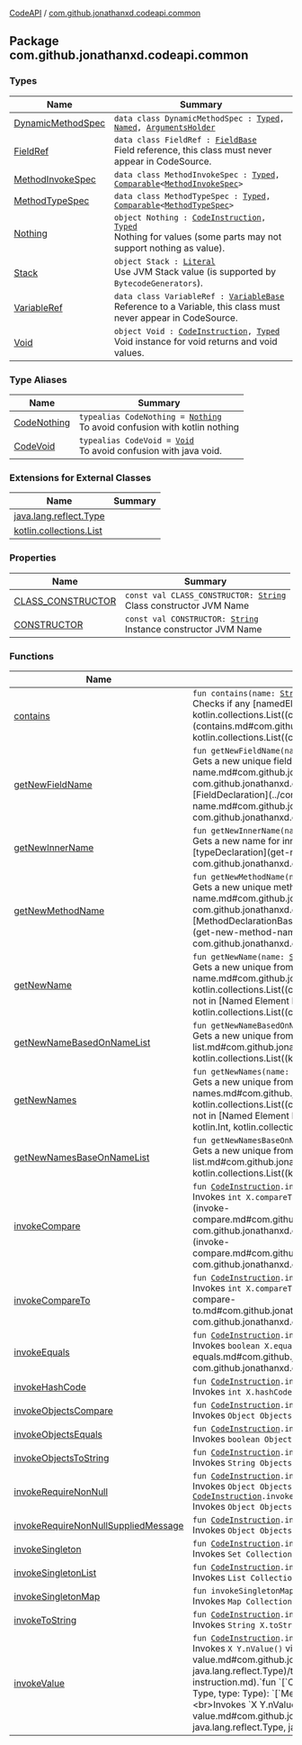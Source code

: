 [CodeAPI](../index.md) / [com.github.jonathanxd.codeapi.common](.)

## Package com.github.jonathanxd.codeapi.common

### Types

| Name | Summary |
|---|---|
| [DynamicMethodSpec](-dynamic-method-spec/index.md) | `data class DynamicMethodSpec : `[`Typed`](../com.github.jonathanxd.codeapi.base/-typed/index.md)`, `[`Named`](../com.github.jonathanxd.codeapi.base/-named/index.md)`, `[`ArgumentsHolder`](../com.github.jonathanxd.codeapi.base/-arguments-holder/index.md) |
| [FieldRef](-field-ref/index.md) | `data class FieldRef : `[`FieldBase`](../com.github.jonathanxd.codeapi.base/-field-base/index.md)<br>Field reference, this class must never appear in CodeSource. |
| [MethodInvokeSpec](-method-invoke-spec/index.md) | `data class MethodInvokeSpec : `[`Typed`](../com.github.jonathanxd.codeapi.base/-typed/index.md)`, `[`Comparable`](https://kotlinlang.org/api/latest/jvm/stdlib/kotlin/-comparable/index.html)`<`[`MethodInvokeSpec`](-method-invoke-spec/index.md)`>` |
| [MethodTypeSpec](-method-type-spec/index.md) | `data class MethodTypeSpec : `[`Typed`](../com.github.jonathanxd.codeapi.base/-typed/index.md)`, `[`Comparable`](https://kotlinlang.org/api/latest/jvm/stdlib/kotlin/-comparable/index.html)`<`[`MethodTypeSpec`](-method-type-spec/index.md)`>` |
| [Nothing](-nothing/index.md) | `object Nothing : `[`CodeInstruction`](../com.github.jonathanxd.codeapi/-code-instruction.md)`, `[`Typed`](../com.github.jonathanxd.codeapi.base/-typed/index.md)<br>Nothing for values (some parts may not support nothing as value). |
| [Stack](-stack.md) | `object Stack : `[`Literal`](../com.github.jonathanxd.codeapi.literal/-literal/index.md)<br>Use JVM Stack value (is supported by `BytecodeGenerators`). |
| [VariableRef](-variable-ref/index.md) | `data class VariableRef : `[`VariableBase`](../com.github.jonathanxd.codeapi.base/-variable-base/index.md)<br>Reference to a Variable, this class must never appear in CodeSource. |
| [Void](-void/index.md) | `object Void : `[`CodeInstruction`](../com.github.jonathanxd.codeapi/-code-instruction.md)`, `[`Typed`](../com.github.jonathanxd.codeapi.base/-typed/index.md)<br>Void instance for void returns and void values. |

### Type Aliases

| Name | Summary |
|---|---|
| [CodeNothing](-code-nothing.md) | `typealias CodeNothing = `[`Nothing`](-nothing/index.md)<br>To avoid confusion with kotlin nothing |
| [CodeVoid](-code-void.md) | `typealias CodeVoid = `[`Void`](-void/index.md)<br>To avoid confusion with java void. |

### Extensions for External Classes

| Name | Summary |
|---|---|
| [java.lang.reflect.Type](java.lang.reflect.-type/index.md) |  |
| [kotlin.collections.List](kotlin.collections.-list/index.md) |  |

### Properties

| Name | Summary |
|---|---|
| [CLASS_CONSTRUCTOR](-c-l-a-s-s_-c-o-n-s-t-r-u-c-t-o-r.md) | `const val CLASS_CONSTRUCTOR: `[`String`](https://kotlinlang.org/api/latest/jvm/stdlib/kotlin/-string/index.html)<br>Class constructor JVM Name |
| [CONSTRUCTOR](-c-o-n-s-t-r-u-c-t-o-r.md) | `const val CONSTRUCTOR: `[`String`](https://kotlinlang.org/api/latest/jvm/stdlib/kotlin/-string/index.html)<br>Instance constructor JVM Name |

### Functions

| Name | Summary |
|---|---|
| [contains](contains.md) | `fun contains(name: `[`String`](https://kotlinlang.org/api/latest/jvm/stdlib/kotlin/-string/index.html)`, namedElements: `[`List`](https://kotlinlang.org/api/latest/jvm/stdlib/kotlin.collections/-list/index.html)`<`[`Named`](../com.github.jonathanxd.codeapi.base/-named/index.md)`>): `[`Boolean`](https://kotlinlang.org/api/latest/jvm/stdlib/kotlin/-boolean/index.html)<br>Checks if any [namedElements](contains.md#com.github.jonathanxd.codeapi.common$contains(kotlin.String, kotlin.collections.List((com.github.jonathanxd.codeapi.base.Named)))/namedElements) has the name [name](contains.md#com.github.jonathanxd.codeapi.common$contains(kotlin.String, kotlin.collections.List((com.github.jonathanxd.codeapi.base.Named)))/name). |
| [getNewFieldName](get-new-field-name.md) | `fun getNewFieldName(name: `[`String`](https://kotlinlang.org/api/latest/jvm/stdlib/kotlin/-string/index.html)`, source: `[`CodeSource`](../com.github.jonathanxd.codeapi/-code-source/index.md)`): `[`String`](https://kotlinlang.org/api/latest/jvm/stdlib/kotlin/-string/index.html)<br>Gets a new unique field name based on [name](get-new-field-name.md#com.github.jonathanxd.codeapi.common$getNewFieldName(kotlin.String, com.github.jonathanxd.codeapi.CodeSource)/name) and check if the name is not already in use by other [FieldDeclaration](../com.github.jonathanxd.codeapi.base/-field-declaration/index.md) in [source](get-new-field-name.md#com.github.jonathanxd.codeapi.common$getNewFieldName(kotlin.String, com.github.jonathanxd.codeapi.CodeSource)/source). |
| [getNewInnerName](get-new-inner-name.md) | `fun getNewInnerName(name: `[`String`](https://kotlinlang.org/api/latest/jvm/stdlib/kotlin/-string/index.html)`, typeDeclaration: `[`TypeDeclaration`](../com.github.jonathanxd.codeapi.base/-type-declaration/index.md)`): `[`String`](https://kotlinlang.org/api/latest/jvm/stdlib/kotlin/-string/index.html)<br>Gets a new name for inner class, this function always try to return a name that is not in use by other class in [typeDeclaration](get-new-inner-name.md#com.github.jonathanxd.codeapi.common$getNewInnerName(kotlin.String, com.github.jonathanxd.codeapi.base.TypeDeclaration)/typeDeclaration). |
| [getNewMethodName](get-new-method-name.md) | `fun getNewMethodName(name: `[`String`](https://kotlinlang.org/api/latest/jvm/stdlib/kotlin/-string/index.html)`, source: `[`CodeSource`](../com.github.jonathanxd.codeapi/-code-source/index.md)`): `[`String`](https://kotlinlang.org/api/latest/jvm/stdlib/kotlin/-string/index.html)<br>Gets a new unique method name based on [name](get-new-method-name.md#com.github.jonathanxd.codeapi.common$getNewMethodName(kotlin.String, com.github.jonathanxd.codeapi.CodeSource)/name) and check if the name is not already in use by other [MethodDeclarationBase](../com.github.jonathanxd.codeapi.base/-method-declaration-base/index.md) in [source](get-new-method-name.md#com.github.jonathanxd.codeapi.common$getNewMethodName(kotlin.String, com.github.jonathanxd.codeapi.CodeSource)/source). |
| [getNewName](get-new-name.md) | `fun getNewName(name: `[`String`](https://kotlinlang.org/api/latest/jvm/stdlib/kotlin/-string/index.html)`, nameds: `[`List`](https://kotlinlang.org/api/latest/jvm/stdlib/kotlin.collections/-list/index.html)`<`[`Named`](../com.github.jonathanxd.codeapi.base/-named/index.md)`>): `[`String`](https://kotlinlang.org/api/latest/jvm/stdlib/kotlin/-string/index.html)<br>Gets a new unique from a base [name](get-new-name.md#com.github.jonathanxd.codeapi.common$getNewName(kotlin.String, kotlin.collections.List((com.github.jonathanxd.codeapi.base.Named)))/name). This function always return a name that is not in [Named Element List](get-new-name.md#com.github.jonathanxd.codeapi.common$getNewName(kotlin.String, kotlin.collections.List((com.github.jonathanxd.codeapi.base.Named)))/nameds). |
| [getNewNameBasedOnNameList](get-new-name-based-on-name-list.md) | `fun getNewNameBasedOnNameList(name: `[`String`](https://kotlinlang.org/api/latest/jvm/stdlib/kotlin/-string/index.html)`, nameList: `[`List`](https://kotlinlang.org/api/latest/jvm/stdlib/kotlin.collections/-list/index.html)`<`[`String`](https://kotlinlang.org/api/latest/jvm/stdlib/kotlin/-string/index.html)`>): `[`String`](https://kotlinlang.org/api/latest/jvm/stdlib/kotlin/-string/index.html)<br>Gets a new unique from a base [name](get-new-name-based-on-name-list.md#com.github.jonathanxd.codeapi.common$getNewNameBasedOnNameList(kotlin.String, kotlin.collections.List((kotlin.String)))/name). This function always return a name that is not in [Named Element List](#). |
| [getNewNames](get-new-names.md) | `fun getNewNames(name: `[`String`](https://kotlinlang.org/api/latest/jvm/stdlib/kotlin/-string/index.html)`, amount: `[`Int`](https://kotlinlang.org/api/latest/jvm/stdlib/kotlin/-int/index.html)`, nameds: `[`List`](https://kotlinlang.org/api/latest/jvm/stdlib/kotlin.collections/-list/index.html)`<`[`Named`](../com.github.jonathanxd.codeapi.base/-named/index.md)`>): `[`List`](https://kotlinlang.org/api/latest/jvm/stdlib/kotlin.collections/-list/index.html)`<`[`String`](https://kotlinlang.org/api/latest/jvm/stdlib/kotlin/-string/index.html)`>`<br>Gets a new unique from a base [name](get-new-names.md#com.github.jonathanxd.codeapi.common$getNewNames(kotlin.String, kotlin.Int, kotlin.collections.List((com.github.jonathanxd.codeapi.base.Named)))/name). This function always return a name that is not in [Named Element List](get-new-names.md#com.github.jonathanxd.codeapi.common$getNewNames(kotlin.String, kotlin.Int, kotlin.collections.List((com.github.jonathanxd.codeapi.base.Named)))/nameds). |
| [getNewNamesBaseOnNameList](get-new-names-base-on-name-list.md) | `fun getNewNamesBaseOnNameList(name: `[`String`](https://kotlinlang.org/api/latest/jvm/stdlib/kotlin/-string/index.html)`, amount: `[`Int`](https://kotlinlang.org/api/latest/jvm/stdlib/kotlin/-int/index.html)`, nameList: `[`List`](https://kotlinlang.org/api/latest/jvm/stdlib/kotlin.collections/-list/index.html)`<`[`String`](https://kotlinlang.org/api/latest/jvm/stdlib/kotlin/-string/index.html)`>): `[`List`](https://kotlinlang.org/api/latest/jvm/stdlib/kotlin.collections/-list/index.html)`<`[`String`](https://kotlinlang.org/api/latest/jvm/stdlib/kotlin/-string/index.html)`>`<br>Gets a new unique from a base [name](get-new-names-base-on-name-list.md#com.github.jonathanxd.codeapi.common$getNewNamesBaseOnNameList(kotlin.String, kotlin.Int, kotlin.collections.List((kotlin.String)))/name). This function always return a name that is not in [Named Element List](#). |
| [invokeCompare](invoke-compare.md) | `fun `[`CodeInstruction`](../com.github.jonathanxd.codeapi/-code-instruction.md)`.invokeCompare(first: `[`CodeInstruction`](../com.github.jonathanxd.codeapi/-code-instruction.md)`, second: `[`CodeInstruction`](../com.github.jonathanxd.codeapi/-code-instruction.md)`): `[`MethodInvocation`](../com.github.jonathanxd.codeapi.base/-method-invocation/index.md)<br>Invokes `int X.compareTo(Y, V)` interface method of [comparator type](https://kotlinlang.org/api/latest/jvm/stdlib/kotlin/-comparator/index.html) with receiver [CodeInstruction](../com.github.jonathanxd.codeapi/-code-instruction.md) to compare [first](invoke-compare.md#com.github.jonathanxd.codeapi.common$invokeCompare(com.github.jonathanxd.codeapi.CodeInstruction, com.github.jonathanxd.codeapi.CodeInstruction, com.github.jonathanxd.codeapi.CodeInstruction)/first) and [second](invoke-compare.md#com.github.jonathanxd.codeapi.common$invokeCompare(com.github.jonathanxd.codeapi.CodeInstruction, com.github.jonathanxd.codeapi.CodeInstruction, com.github.jonathanxd.codeapi.CodeInstruction)/second). |
| [invokeCompareTo](invoke-compare-to.md) | `fun `[`CodeInstruction`](../com.github.jonathanxd.codeapi/-code-instruction.md)`.invokeCompareTo(other: `[`CodeInstruction`](../com.github.jonathanxd.codeapi/-code-instruction.md)`): `[`MethodInvocation`](../com.github.jonathanxd.codeapi.base/-method-invocation/index.md)<br>Invokes `int X.compareTo(Y)` interface method of [comparable type](https://kotlinlang.org/api/latest/jvm/stdlib/kotlin/-comparable/index.html) with receiver [CodeInstruction](../com.github.jonathanxd.codeapi/-code-instruction.md) and [other](invoke-compare-to.md#com.github.jonathanxd.codeapi.common$invokeCompareTo(com.github.jonathanxd.codeapi.CodeInstruction, com.github.jonathanxd.codeapi.CodeInstruction)/other) as the second object to compare. |
| [invokeEquals](invoke-equals.md) | `fun `[`CodeInstruction`](../com.github.jonathanxd.codeapi/-code-instruction.md)`.invokeEquals(other: `[`CodeInstruction`](../com.github.jonathanxd.codeapi/-code-instruction.md)`): `[`MethodInvocation`](../com.github.jonathanxd.codeapi.base/-method-invocation/index.md)<br>Invokes `boolean X.equals(Y)` virtual method of [any type](https://kotlinlang.org/api/latest/jvm/stdlib/kotlin/-any/index.html) with receiver [CodeInstruction](../com.github.jonathanxd.codeapi/-code-instruction.md) and [other](invoke-equals.md#com.github.jonathanxd.codeapi.common$invokeEquals(com.github.jonathanxd.codeapi.CodeInstruction, com.github.jonathanxd.codeapi.CodeInstruction)/other) as the other object to test equality. |
| [invokeHashCode](invoke-hash-code.md) | `fun `[`CodeInstruction`](../com.github.jonathanxd.codeapi/-code-instruction.md)`.invokeHashCode(): `[`MethodInvocation`](../com.github.jonathanxd.codeapi.base/-method-invocation/index.md)<br>Invokes `int X.hashCode()` virtual method of [any type](https://kotlinlang.org/api/latest/jvm/stdlib/kotlin/-any/index.html) with receiver [CodeInstruction](../com.github.jonathanxd.codeapi/-code-instruction.md). |
| [invokeObjectsCompare](invoke-objects-compare.md) | `fun `[`CodeInstruction`](../com.github.jonathanxd.codeapi/-code-instruction.md)`.invokeObjectsCompare(first: `[`CodeInstruction`](../com.github.jonathanxd.codeapi/-code-instruction.md)`, second: `[`CodeInstruction`](../com.github.jonathanxd.codeapi/-code-instruction.md)`): `[`MethodInvocation`](../com.github.jonathanxd.codeapi.base/-method-invocation/index.md)<br>Invokes `Object Objects.compare(A, B, C)` static method (this function does not auto-cast). |
| [invokeObjectsEquals](invoke-objects-equals.md) | `fun `[`CodeInstruction`](../com.github.jonathanxd.codeapi/-code-instruction.md)`.invokeObjectsEquals(other: `[`CodeInstruction`](../com.github.jonathanxd.codeapi/-code-instruction.md)`): `[`MethodInvocation`](../com.github.jonathanxd.codeapi.base/-method-invocation/index.md)<br>Invokes `boolean Objects.equals(A, B)` static method. |
| [invokeObjectsToString](invoke-objects-to-string.md) | `fun `[`CodeInstruction`](../com.github.jonathanxd.codeapi/-code-instruction.md)`.invokeObjectsToString(): `[`MethodInvocation`](../com.github.jonathanxd.codeapi.base/-method-invocation/index.md)<br>Invokes `String Objects.toString(A)` static method. |
| [invokeRequireNonNull](invoke-require-non-null.md) | `fun `[`CodeInstruction`](../com.github.jonathanxd.codeapi/-code-instruction.md)`.invokeRequireNonNull(): `[`MethodInvocation`](../com.github.jonathanxd.codeapi.base/-method-invocation/index.md)<br>Invokes `Object Objects.requireNonNull(T)` static method (this function does not auto-cast).`fun `[`CodeInstruction`](../com.github.jonathanxd.codeapi/-code-instruction.md)`.invokeRequireNonNull(message: `[`CodeInstruction`](../com.github.jonathanxd.codeapi/-code-instruction.md)`): `[`MethodInvocation`](../com.github.jonathanxd.codeapi.base/-method-invocation/index.md)<br>Invokes `Object Objects.requireNonNull(T, M)` static method (this function does not auto-cast). |
| [invokeRequireNonNullSuppliedMessage](invoke-require-non-null-supplied-message.md) | `fun `[`CodeInstruction`](../com.github.jonathanxd.codeapi/-code-instruction.md)`.invokeRequireNonNullSuppliedMessage(messageSupplier: `[`CodeInstruction`](../com.github.jonathanxd.codeapi/-code-instruction.md)`): `[`MethodInvocation`](../com.github.jonathanxd.codeapi.base/-method-invocation/index.md)<br>Invokes `Object Objects.requireNonNull(T, M)` static method (this function does not auto-cast). |
| [invokeSingleton](invoke-singleton.md) | `fun `[`CodeInstruction`](../com.github.jonathanxd.codeapi/-code-instruction.md)`.invokeSingleton(): `[`MethodInvocation`](../com.github.jonathanxd.codeapi.base/-method-invocation/index.md)<br>Invokes `Set Collections.singleton(S)` static method. |
| [invokeSingletonList](invoke-singleton-list.md) | `fun `[`CodeInstruction`](../com.github.jonathanxd.codeapi/-code-instruction.md)`.invokeSingletonList(): `[`MethodInvocation`](../com.github.jonathanxd.codeapi.base/-method-invocation/index.md)<br>Invokes `List Collections.singletonList(S)` static method. |
| [invokeSingletonMap](invoke-singleton-map.md) | `fun invokeSingletonMap(key: `[`CodeInstruction`](../com.github.jonathanxd.codeapi/-code-instruction.md)`, value: `[`CodeInstruction`](../com.github.jonathanxd.codeapi/-code-instruction.md)`): `[`MethodInvocation`](../com.github.jonathanxd.codeapi.base/-method-invocation/index.md)<br>Invokes `Map Collections.singletonMap(SK, SV)` static method. |
| [invokeToString](invoke-to-string.md) | `fun `[`CodeInstruction`](../com.github.jonathanxd.codeapi/-code-instruction.md)`.invokeToString(): `[`MethodInvocation`](../com.github.jonathanxd.codeapi.base/-method-invocation/index.md)<br>Invokes `String X.toString()` virtual method of [any type](https://kotlinlang.org/api/latest/jvm/stdlib/kotlin/-any/index.html) with receiver [CodeInstruction](../com.github.jonathanxd.codeapi/-code-instruction.md). |
| [invokeValue](invoke-value.md) | `fun `[`CodeInstruction`](../com.github.jonathanxd.codeapi/-code-instruction.md)`.invokeValue(type: Type): `[`MethodInvocation`](../com.github.jonathanxd.codeapi.base/-method-invocation/index.md)<br>Invokes `X Y.nValue()` virtual method of [type](invoke-value.md#com.github.jonathanxd.codeapi.common$invokeValue(com.github.jonathanxd.codeapi.CodeInstruction, java.lang.reflect.Type)/type) with receiver [CodeInstruction](../com.github.jonathanxd.codeapi/-code-instruction.md).`fun `[`CodeInstruction`](../com.github.jonathanxd.codeapi/-code-instruction.md)`.invokeValue(base: Type, type: Type): `[`MethodInvocation`](../com.github.jonathanxd.codeapi.base/-method-invocation/index.md)<br>Invokes `X Y.nValue()` virtual method of [base type](invoke-value.md#com.github.jonathanxd.codeapi.common$invokeValue(com.github.jonathanxd.codeapi.CodeInstruction, java.lang.reflect.Type, java.lang.reflect.Type)/base) with receiver [CodeInstruction](../com.github.jonathanxd.codeapi/-code-instruction.md). |
